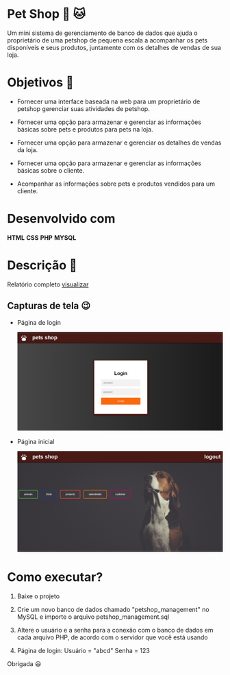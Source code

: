 # **Pet Shop** :dog: :cat:

Um mini sistema de gerenciamento de banco de dados que ajuda o proprietário de uma petshop de pequena escala a acompanhar os pets disponíveis e seus produtos, juntamente com os detalhes de vendas de sua loja.

# Objetivos :muscle:

- Fornecer uma interface baseada na web para um proprietário de petshop gerenciar suas atividades de petshop.

- Fornecer uma opção para armazenar e gerenciar as informações básicas sobre pets e produtos para pets na loja.

- Fornecer uma opção para armazenar e gerenciar os detalhes de vendas da loja.

- Fornecer uma opção para armazenar e gerenciar as informações básicas sobre o cliente.

- Acompanhar as informações sobre pets e produtos vendidos para um cliente.

# Desenvolvido com

**HTML** **CSS** **PHP** **MYSQL**

# Descrição :pencil:

Relatório completo <a href="./report/Full report.pdf">visualizar </a>

## Capturas de tela :wink:

- Página de login

   <img src="./report/login.PNG" alt="drawing" width="auto"/>

- Página inicial

  <img src="./report/home.PNG" alt="drawing" width="auto"/>

# Como executar?

1. Baixe o projeto

2. Crie um novo banco de dados chamado "petshop_management" no MySQL e importe o arquivo petshop_management.sql

3. Altere o usuário e a senha para a conexão com o banco de dados em cada arquivo PHP, de acordo com o servidor que você está usando

4. Página de login: Usuário = "abcd"
   Senha = 123

Obrigada :smiley:
